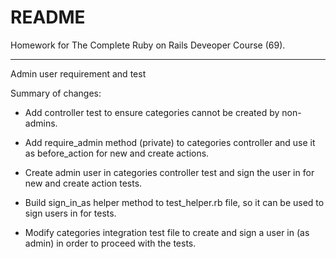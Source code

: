 # README

Homework for The Complete Ruby on Rails Deveoper Course (69).

-----------

Admin user requirement and test


Summary of changes:

- Add controller test to ensure categories cannot be created by non-admins.

- Add require_admin method (private) to categories controller and use it as before_action for new and create actions.

- Create admin user in categories controller test and sign the user in for new and create action tests.

- Build sign_in_as helper method to test_helper.rb file, so it can be used to sign users in for tests.

- Modify categories integration test file to create and sign a user in (as admin) in order to proceed with the tests.